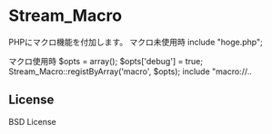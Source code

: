 Stream_Macro
============

PHPにマクロ機能を付加します。
  マクロ未使用時
  include \"hoge.php\";

  マクロ使用時
  $opts = array();
  $opts['debug'] = true;
  Stream_Macro::registByArray('macro', $opts);
  include \"macro://..

## License
BSD License